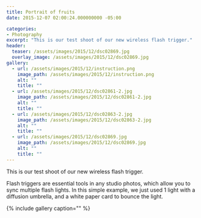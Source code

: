 ```yaml
---
title: Portrait of fruits
date: 2015-12-07 02:00:24.000000000 -05:00

categories:
- Photography
excerpt: "This is our test shoot of our new wireless flash trigger."
header:
  teaser: /assets/images/2015/12/dsc02869.jpg
  overlay_image: /assets/images/2015/12/dsc02869.jpg
gallery:
  - url: /assets/images/2015/12/instruction.png
    image_path: /assets/images/2015/12/instruction.png
    alt: ""
    title: ""  
  - url: /assets/images/2015/12/dsc02861-2.jpg
    image_path: /assets/images/2015/12/dsc02861-2.jpg
    alt: ""
    title: ""  
  - url: /assets/images/2015/12/dsc02863-2.jpg
    image_path: /assets/images/2015/12/dsc02863-2.jpg
    alt: ""
    title: ""         
  - url: /assets/images/2015/12/dsc02869.jpg
    image_path: /assets/images/2015/12/dsc02869.jpg
    alt: ""
    title: ""         
---
```

This is our test shoot of our new wireless flash trigger.

Flash triggers are essential tools in any studio photos, which allow you to sync multiple flash lights. In this simple example, we just used 1 light with a diffusion umbrella, and a white paper card to bounce the light.

{% include gallery caption="" %}